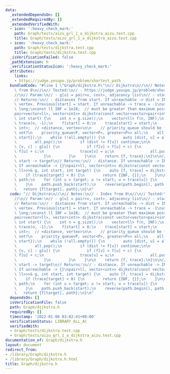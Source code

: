 ```yaml
---
data:
  _extendedDependsOn: []
  _extendedRequiredBy: []
  _extendedVerifiedWith:
  - icon: ':heavy_check_mark:'
    path: Graph/tests/aizu_grl_1_a_dijkstra_aizu.test.cpp
    title: Graph/tests/aizu_grl_1_a_dijkstra_aizu.test.cpp
  - icon: ':heavy_check_mark:'
    path: Graph/tests/dijkstra.test.cpp
    title: Graph/tests/dijkstra.test.cpp
  _isVerificationFailed: false
  _pathExtension: h
  _verificationStatusIcon: ':heavy_check_mark:'
  attributes:
    links:
    - https://judge.yosupo.jp/problem/shortest_path
  bundledCode: "#line 1 \"Graph/dijkstra.h\"\n// Dijkstra\n//\n// Notes:\n// - Index\
    \ from 0\n//\n// Tested:\n// - https://judge.yosupo.jp/problem/shortest_path\n\
    //\n// Param:\n// - g[u] = pair<v, cost>, adjacency list\n// - start = start vertex\n\
    // Returns:\n// - distances from start. If unreachable -> dist = INF\n// - previous\
    \ vertex. Previous[start] = start. If unreachable -> trace = -1\nusing ll = long\
    \ long;\nconst ll INF = 1e18;  // must be greater than maximum possible path\n\
    pair<vector<ll>, vector<int>> dijkstra(const vector<vector<pair<int, ll>>>& g,\
    \ int start) {\n    int n = g.size();\n    vector<ll> f(n, INF);\n    vector<int>\
    \ trace(n, -1);\n    f[start] = 0;\n    trace[start] = start;\n    using P = pair<ll,\
    \ int>;  // <distance, vertex>\n\n    // priority_queue should be faster than\
    \ set?\n    priority_queue<P, vector<P>, greater<P>> all;\n    all.push(P{0LL,\
    \ start});\n    while (!all.empty()) {\n        auto [dist, u] = all.top();\n\
    \        all.pop();\n        if (dist != f[u]) continue;\n\n        for (auto\
    \ [v, c] : g[u]) {\n            if (f[v] > f[u] + c) {\n                f[v] =\
    \ f[u] + c;\n                trace[v] = u;\n                all.push(P{f[v], v});\n\
    \            }\n        }\n    }\n\n    return {f, trace};\n}\n\n// Dijkstra from\
    \ start -> target\n// Returns:\n// - distance. If unreachable -> INF\n// - path.\
    \ If unreachable -> {}\npair<ll, vector<int>> dijkstra(const vector<vector<pair<int,\
    \ ll>>>& g, int start, int target) {\n    auto [f, trace] = dijkstra(g, start);\n\
    \    if (trace[target] < 0) {\n        return {INF, {}};\n    }\n\n    vector<int>\
    \ path;\n    for (int u = target; u != start; u = trace[u]) {\n        path.push_back(u);\n\
    \    }\n    path.push_back(start);\n    reverse(path.begin(), path.end());\n \
    \   return {f[target], path};\n}\n"
  code: "// Dijkstra\n//\n// Notes:\n// - Index from 0\n//\n// Tested:\n// - https://judge.yosupo.jp/problem/shortest_path\n\
    //\n// Param:\n// - g[u] = pair<v, cost>, adjacency list\n// - start = start vertex\n\
    // Returns:\n// - distances from start. If unreachable -> dist = INF\n// - previous\
    \ vertex. Previous[start] = start. If unreachable -> trace = -1\nusing ll = long\
    \ long;\nconst ll INF = 1e18;  // must be greater than maximum possible path\n\
    pair<vector<ll>, vector<int>> dijkstra(const vector<vector<pair<int, ll>>>& g,\
    \ int start) {\n    int n = g.size();\n    vector<ll> f(n, INF);\n    vector<int>\
    \ trace(n, -1);\n    f[start] = 0;\n    trace[start] = start;\n    using P = pair<ll,\
    \ int>;  // <distance, vertex>\n\n    // priority_queue should be faster than\
    \ set?\n    priority_queue<P, vector<P>, greater<P>> all;\n    all.push(P{0LL,\
    \ start});\n    while (!all.empty()) {\n        auto [dist, u] = all.top();\n\
    \        all.pop();\n        if (dist != f[u]) continue;\n\n        for (auto\
    \ [v, c] : g[u]) {\n            if (f[v] > f[u] + c) {\n                f[v] =\
    \ f[u] + c;\n                trace[v] = u;\n                all.push(P{f[v], v});\n\
    \            }\n        }\n    }\n\n    return {f, trace};\n}\n\n// Dijkstra from\
    \ start -> target\n// Returns:\n// - distance. If unreachable -> INF\n// - path.\
    \ If unreachable -> {}\npair<ll, vector<int>> dijkstra(const vector<vector<pair<int,\
    \ ll>>>& g, int start, int target) {\n    auto [f, trace] = dijkstra(g, start);\n\
    \    if (trace[target] < 0) {\n        return {INF, {}};\n    }\n\n    vector<int>\
    \ path;\n    for (int u = target; u != start; u = trace[u]) {\n        path.push_back(u);\n\
    \    }\n    path.push_back(start);\n    reverse(path.begin(), path.end());\n \
    \   return {f[target], path};\n}\n"
  dependsOn: []
  isVerificationFile: false
  path: Graph/dijkstra.h
  requiredBy: []
  timestamp: '2022-01-06 03:02:41+08:00'
  verificationStatus: LIBRARY_ALL_AC
  verifiedWith:
  - Graph/tests/dijkstra.test.cpp
  - Graph/tests/aizu_grl_1_a_dijkstra_aizu.test.cpp
documentation_of: Graph/dijkstra.h
layout: document
redirect_from:
- /library/Graph/dijkstra.h
- /library/Graph/dijkstra.h.html
title: Graph/dijkstra.h
---
```

